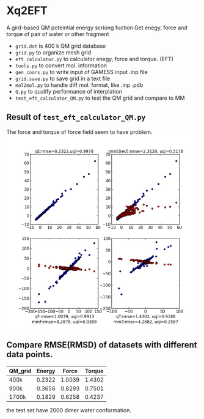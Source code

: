 # Xq2EFT
A gird-based QM poteintial energy scriong fuction
Get enegy, force and torque of pair of water or other fragment

- `grid.dat` is 400 k QM grid database
- `grid.py` to organize mesh grid  
- `eft_calculator.py` to calculator enegy, force and torque. (EFT)   
- `tools.py` to convert mol. information
- `gen_coors.py` to write input of GAMESS input .inp file
- `grid.save.py` to save grid in a text file  
- `mol2mol.py` to handle diff mol. format, like .inp .pdb  
- `Q.py` to qualify performance of interplation
- `test_eft_calculator_QM.py` to test the QM grid and compare to MM

## Result of `test_eft_calculator_QM.py`
The force and torque of force field seem to have problem.  
![fig](./QMvsInterpInQMgrid.png)

## Compare RMSE(RMSD) of datasets with different data points.   
QM_grid |Energy |Force  |Torque
---     |---    |---    |---   
400k    |0.2322 |1.0039 |1.4302
900k    |0.3656 |0.8293 |0.7501
1700k   |0.1829 |0.6258 |0.4237
the test set have 2000 dimer water conformation.

